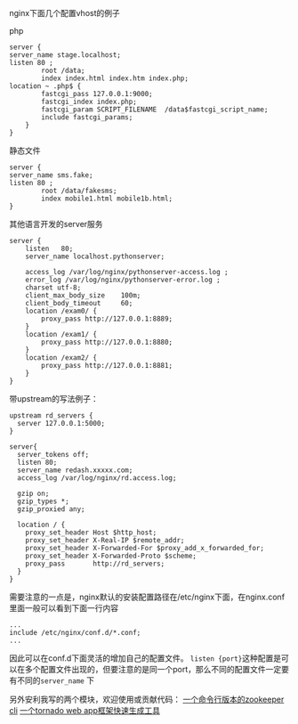 ﻿nginx下面几个配置vhost的例子
 <!--more-->  
php
```
server {
server_name stage.localhost;
listen 80 ;
        root /data;
        index index.html index.htm index.php;
location ~ .php$ {
        fastcgi_pass 127.0.0.1:9000;
        fastcgi_index index.php;
        fastcgi_param SCRIPT_FILENAME  /data$fastcgi_script_name;
        include fastcgi_params;
    }
}
```
静态文件
```
server {
server_name sms.fake;
listen 80 ;
        root /data/fakesms;
        index mobile1.html mobile1b.html;
}
```
其他语言开发的server服务
```
server {
    listen   80;
    server_name localhost.pythonserver;

    access_log /var/log/nginx/pythonserver-access.log ;
    error_log /var/log/nginx/pythonserver-error.log ;
    charset utf-8;
    client_max_body_size    100m;
    client_body_timeout     60;      
    location /exam0/ {
        proxy_pass http://127.0.0.1:8889;
    }
    location /exam1/ {
        proxy_pass http://127.0.0.1:8880;
    }
    location /exam2/ {
        proxy_pass http://127.0.0.1:8881;
    }
}
```
带upstream的写法例子：
```
upstream rd_servers {
  server 127.0.0.1:5000;
}

server{
  server_tokens off;
  listen 80;
  server_name redash.xxxxx.com;
  access_log /var/log/nginx/rd.access.log;

  gzip on;
  gzip_types *;
  gzip_proxied any;

  location / {
    proxy_set_header Host $http_host;
    proxy_set_header X-Real-IP $remote_addr;
    proxy_set_header X-Forwarded-For $proxy_add_x_forwarded_for;
    proxy_set_header X-Forwarded-Proto $scheme;
    proxy_pass       http://rd_servers;
  }
}
```
需要注意的一点是，nginx默认的安装配置路径在/etc/nginx下面，在nginx.conf里面一般可以看到下面一行内容
```
...
include /etc/nginx/conf.d/*.conf;
...
```
因此可以在conf.d下面灵活的增加自己的配置文件。
```listen {port}```这种配置是可以在多个配置文件出现的，但要注意的是同一个port，那么不同的配置文件一定要有不同的```server_name```
下


另外安利我写的两个模块，欢迎使用或贡献代码：
[一个命令行版本的zookeeper cli](https://pypi.python.org/pypi/zoo_cmd)
[一个tornado web app框架快速生成工具](https://pypi.python.org/pypi/twapp)

